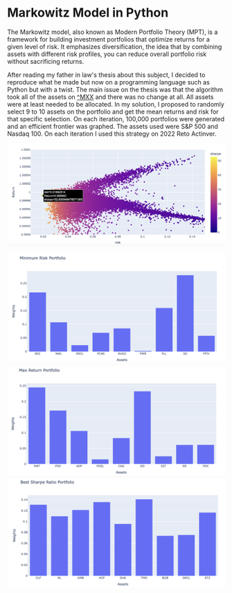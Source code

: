 # Markowitz Model in Python

The Markowitz model, also known as Modern Portfolio Theory (MPT), is a framework for building investment portfolios that optimize returns for a given level of risk. 
It emphasizes diversification, the idea that by combining assets with different risk profiles, you can reduce overall portfolio risk without sacrificing returns.

After reading my father in law's thesis about this subject, I decided to reproduce what he made but now on a programming language such as Python but with a twist.
The main issue on the thesis was that the algorithm took all of the assets on [^MXX](https://finance.yahoo.com/quote/%5EMXX?.tsrc=fin-srch) and there was no change at all.
All assets were at least needed to be allocated. 
In my solution, I proposed to randomly select 9 to 10 assets on the portfolio and get the mean returns and risk for that specific selection. 
On each iteration, 100,000 portfolios were generated and an efficient frontier was graphed. 
The assets used were S&P 500 and Nasdaq 100. 
On each iteration I used this strategy on 2022 Reto Actinver. 

![Efficient Frontier in one Iteration](/assets/Screenshot%202024-04-15%20at%208.50.40%20AM.png)

![Portfolio results](https://github.com/greg1997-dev/MyPortfolio/blob/67caf517ba9fd705fec96e1baa37b6623eca57d3/assets/Screenshot%202024-04-15%20at%208.55.31%20AM.png)
![Portfolio results](https://github.com/greg1997-dev/MyPortfolio/blob/1bd7f02c183aa1da67958644ee99aca7e904c5fd/assets/Screenshot%202024-04-15%20at%208.56.04%20AM.png)
![Portfolio results](https://github.com/greg1997-dev/MyPortfolio/blob/d081122d62b42a10a0f44574a60e09ea27fb3682/assets/Screenshot%202024-04-15%20at%208.56.39%20AM.png)
